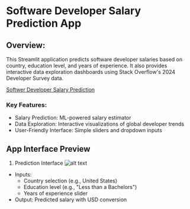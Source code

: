 # Software Developer Salary Prediction App
## Overview:
This Streamlit application predicts software developer salaries based on country, education level, and years of experience. It also provides interactive data exploration dashboards using Stack Overflow's 2024 Developer Survey data.

[Softwer Developer Salary Prediction](https://ml-web-app-dzefxzjgce2krfmyqma3tl.streamlit.app)

### Key Features:
- Salary Prediction: ML-powered salary estimator
- Data Exploration: Interactive visualizations of global developer trends
- User-Friendly Interface: Simple sliders and dropdown inputs

## App Interface Preview
1. Prediction Interface
![alt text](image.jpg)
- Inputs:
  - Country selection (e.g., United States)
  - Education level (e.g., "Less than a Bachelors")
  - Years of experience slider
- Output: Predicted salary with USD conversion
